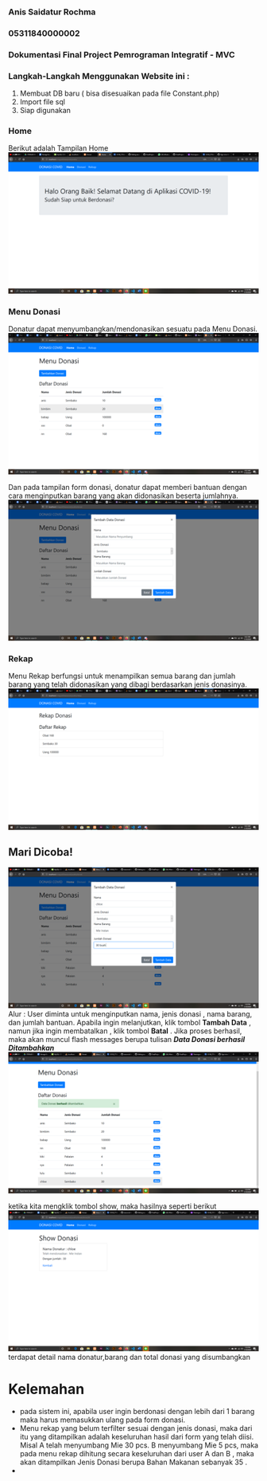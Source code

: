 ### Anis Saidatur Rochma
### 05311840000002

### Dokumentasi Final Project Pemrograman Integratif - MVC 

### Langkah-Langkah Menggunakan Website ini : 
1. Membuat DB baru ( bisa disesuaikan pada file Constant.php)
2. Import file sql 
3. Siap digunakan

### Home
Berikut adalah Tampilan Home 
![](img/newhome.png)

### Menu Donasi
Donatur dapat menyumbangkan/mendonasikan sesuatu pada Menu Donasi.  
![](img/donasi.png)

Dan pada tampilan form donasi, donatur dapat memberi bantuan dengan cara menginputkan barang yang akan didonasikan beserta jumlahnya.
![](img/formdonasi.png)

### Rekap
Menu Rekap berfungsi untuk menampilkan semua barang dan jumlah barang yang telah didonasikan yang dibagi berdasarkan jenis donasinya.
![](img/rekap.png)

## Mari Dicoba!
![](img/input.png)
Alur : User diminta untuk menginputkan nama, jenis donasi , nama barang, dan jumlah bantuan. Apabila ingin melanjutkan, klik tombol **Tambah Data** , namun jika ingin membatalkan , klik tombol **Batal** . Jika proses berhasil, maka akan muncul flash messages berupa tulisan ***Data Donasi berhasil Ditambahkan***
![](img/output.png)

ketika kita mengklik tombol show, maka hasilnya seperti berikut
![](img/show.png)
terdapat detail nama donatur,barang dan total donasi yang disumbangkan  

# Kelemahan
- pada sistem ini, apabila user ingin berdonasi dengan lebih dari 1 barang maka harus memasukkan ulang pada form donasi.
- Menu rekap yang belum terfilter sesuai dengan jenis donasi, maka dari itu yang ditampilkan adalah keseluruhan hasil dari form yang telah diisi. Misal A telah menyumbang Mie 30 pcs. B menyumbang Mie 5 pcs, maka pada menu rekap dihitung secara keseluruhan dari user A dan B , maka akan ditampilkan Jenis Donasi berupa Bahan Makanan sebanyak 35 . 
- 
